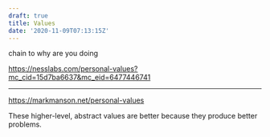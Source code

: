 ```yaml
---
draft: true
title: Values
date: '2020-11-09T07:13:15Z'
---
```


chain to why are you doing

https://nesslabs.com/personal-values?mc_cid=15d7ba6637&mc_eid=6477446741

---

https://markmanson.net/personal-values

These higher-level, abstract values are better because they produce better problems.
